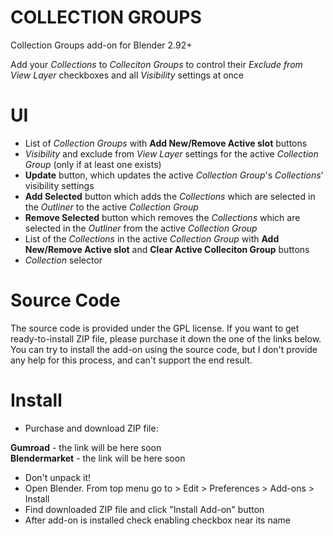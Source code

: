 # COLLECTION GROUPS
Collection Groups add-on for Blender 2.92+

Add your *Collections* to *Colleciton Groups* to control their *Exclude from View Layer* checkboxes and all *Visibility* settings at once

# UI
- List of *Collection Groups* with __Add New/Remove Active slot__ buttons
- *Visibility* and exclude from *View Layer* settings for the active *Collection Group* (only if at least one exists)
- __Update__ button, which updates the active *Collection Group*'s *Collections*' visibility settings 
- __Add Selected__ button which adds the *Collections* which are selected in the *Outliner* to the active *Collection Group*
- __Remove Selected__ button which removes the *Collections* which are selected in the *Outliner* from the active *Collection Group*
- List of the *Collections* in the active *Collection Group* with __Add New/Remove Active slot__ and __Clear Active Colleciton Group__ buttons
- *Collection* selector

# Source Code
The source code is provided under the GPL license. If you want to get ready-to-install ZIP file, please purchase it down the one of the links below. You can try to install the add-on using the source code, but I don't provide any help for this process, and can't support the end result.

# Install
- Purchase and download ZIP file:

__Gumroad__ - the link will be here soon  
__Blendermarket__ - the link will be here soon
- Don't unpack it!
- Open Blender. From top menu go to > Edit > Preferences > Add-ons > Install
- Find downloaded ZIP file and click "Install Add-on" button
- After add-on is installed check enabling checkbox near its name
